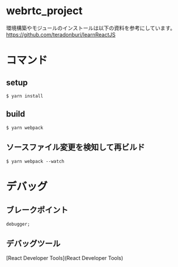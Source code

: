 # webrtc_project
環境構築やモジュールのインストールは以下の資料を参考にしています。
https://github.com/teradonburi/learnReactJS

# コマンド
## setup
```
$ yarn install
```

## build
```
$ yarn webpack
```

## ソースファイル変更を検知して再ビルド
```
$ yarn webpack --watch
```

# デバッグ
## ブレークポイント
```
debugger;
```

## デバッグツール
[React Developer Tools](React Developer Tools)
